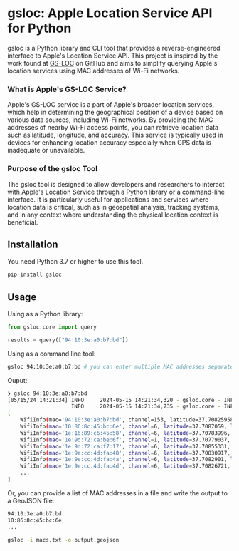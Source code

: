 # gsloc: Apple Location Service API for Python

gsloc is a Python library and CLI tool that provides a reverse-engineered interface to Apple's Location Service API. This project is inspired by the work found at [GS-LOC](https://github.com/zadewg/GS-LOC) on GitHub and aims to simplify querying Apple's location services using MAC addresses of Wi-Fi networks.

### What is Apple's GS-LOC Service?

Apple's GS-LOC service is a part of Apple's broader location services, which help in determining the geographical position of a device based on various data sources, including Wi-Fi networks. By providing the MAC addresses of nearby Wi-Fi access points, you can retrieve location data such as latitude, longitude, and accuracy. This service is typically used in devices for enhancing location accuracy especially when GPS data is inadequate or unavailable.

### Purpose of the gsloc Tool

The gsloc tool is designed to allow developers and researchers to interact with Apple's Location Service through a Python library or a command-line interface. It is particularly useful for applications and services where location data is critical, such as in geospatial analysis, tracking systems, and in any context where understanding the physical location context is beneficial.

## Installation

You need Python 3.7 or higher to use this tool.

```bash
pip install gsloc
```

## Usage

Using as a Python library:

```python
from gsloc.core import query

results = query(["94:10:3e:a0:b7:bd"])
```

Using as a command line tool:

```bash
gsloc 94:10:3e:a0:b7:bd # you can enter multiple MAC addresses separated by space
```

Ouput:

```bash
❯ gsloc 94:10:3e:a0:b7:bd
[05/15/24 14:21:34] INFO     2024-05-15 14:21:34,320 - gsloc.core - INFO - Querying Apple location service with MAC addresses: ['94:10:3e:a0:b7:bd']                    core.py:125
                    INFO     2024-05-15 14:21:34,735 - gsloc.core - INFO - Received response from Apple location service.                                               core.py:144
[
    WifiInfo(mac='94:10:3e:a0:b7:bd', channel=153, latitude=37.70825958, longitude=-122.4556961, accuracy=25, altitude=98, altitude_accuracy=4),
    WifiInfo(mac='10:86:8c:45:bc:6e', channel=6, latitude=37.7087059, longitude=-122.45516204, accuracy=27, altitude=96, altitude_accuracy=4),
    WifiInfo(mac='1e:16:89:c6:45:58', channel=6, latitude=37.70783996, longitude=-122.45616912, accuracy=20, altitude=105, altitude_accuracy=4),
    WifiInfo(mac='1e:9d:72:ca:be:6f', channel=1, latitude=37.70779037, longitude=-122.45628356, accuracy=27, altitude=105, altitude_accuracy=4),
    WifiInfo(mac='1e:9d:72:ca:f7:17', channel=6, latitude=37.70855331, longitude=-122.45585632, accuracy=32, altitude=98, altitude_accuracy=4),
    WifiInfo(mac='1e:9e:cc:4d:fa:48', channel=6, latitude=37.70830917, longitude=-122.45615386, accuracy=99, altitude=100, altitude_accuracy=10),
    WifiInfo(mac='1e:9e:cc:4d:fa:4a', channel=6, latitude=37.7082901, longitude=-122.45614624, accuracy=94, altitude=100, altitude_accuracy=10),
    WifiInfo(mac='1e:9e:cc:4d:fa:4d', channel=6, latitude=37.70826721, longitude=-122.45616912, accuracy=87, altitude=107, altitude_accuracy=4),
    ...
]
```

Or, you can provide a list of MAC addresses in a file and write the output to a GeoJSON file:

```txt
94:10:3e:a0:b7:bd
10:86:8c:45:bc:6e
...
```

```bash
gsloc -i macs.txt -o output.geojson
```
